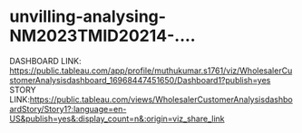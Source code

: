 # unvilling-analysing-NM2023TMID20214-....
DASHBOARD LINK: https://public.tableau.com/app/profile/muthukumar.s1761/viz/WholesalerCustomerAnalysisdashboard_16968447451650/Dashboard1?publish=yes
STORY LINK:https://public.tableau.com/views/WholesalerCustomerAnalysisdashboardStory/Story1?:language=en-US&publish=yes&:display_count=n&:origin=viz_share_link
